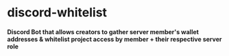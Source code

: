 # discord-whitelist
#### Discord Bot that allows creators to gather server member's wallet addresses &amp; whitelist project access by member + their respective server role
